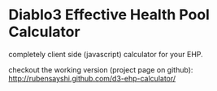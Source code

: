 Diablo3 Effective Health Pool Calculator
===========

completely client side (javascript) calculator for your EHP.

checkout the working version (project page on github): http://rubensayshi.github.com/d3-ehp-calculator/

